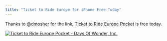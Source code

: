 ```yaml
---
title: "Ticket to Ride Europe for iPhone Free Today"
---
```

<p>Thanks to <a href="https://twitter.com/dmosher/status/269534654267289600">@dmosher</a> for the link, <a href="http://target.georiot.com/Proxy.ashx?grid=9646&id=6PFrOqNV4B8&offerid=162397&type=3&subid=0&tmpid=3664&RD_PARM1=https%253A%252F%252Fitunes.apple.com%252Fca%252Fapp%252Fticket-to-ride-europe-pocket%252Fid529454688%253Fmt%253D8%2526uo%253D4%2526partnerId%253D30" target="itunes_store">Ticket to Ride Europe Pocket</a> is free today.</p>
<p><a href="http://target.georiot.com/Proxy.ashx?grid=9646&id=6PFrOqNV4B8&offerid=162397&type=3&subid=0&tmpid=3664&RD_PARM1=https%253A%252F%252Fitunes.apple.com%252Fca%252Fapp%252Fticket-to-ride-europe-pocket%252Fid529454688%253Fmt%253D8%2526uo%253D4%2526partnerId%253D30" target="itunes_store"><img src="http://r.mzstatic.com/images/web/linkmaker/badge_appstore-lrg.gif" alt="Ticket to Ride Europe Pocket - Days Of Wonder, Inc." style="border: 0;"/></a></p>
